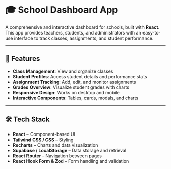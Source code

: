 # 🎓 School Dashboard App

A comprehensive and interactive dashboard for schools, built with **React**.  
This app provides teachers, students, and administrators with an easy-to-use interface to track classes, assignments, and student performance.

---

## 🚀 Features
- **Class Management**: View and organize classes
- **Student Profiles**: Access student details and performance stats
- **Assignment Tracking**: Add, edit, and monitor assignments
- **Grades Overview**: Visualize student grades with charts
- **Responsive Design**: Works on desktop and mobile
- **Interactive Components**: Tables, cards, modals, and charts

---

## 🛠️ Tech Stack
- **React** – Component-based UI
- **Tailwind CSS / CSS** – Styling
- **Recharts** – Charts and data visualization
- **Supabase / LocalStorage** – Data storage and retrieval
- **React Router** – Navigation between pages
- **React Hook Form & Zod** – Form handling and validation
